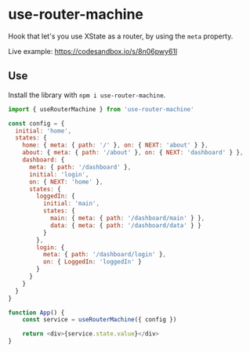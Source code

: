 # use-router-machine

Hook that let's you use XState as a router, by using the `meta` property.

Live example: https://codesandbox.io/s/8n06pwy61l

## Use

Install the library with `npm i use-router-machine`.

```javascript
import { useRouterMachine } from 'use-router-machine'

const config = {
  initial: 'home',
  states: {
    home: { meta: { path: '/' }, on: { NEXT: 'about' } },
    about: { meta: { path: '/about' }, on: { NEXT: 'dashboard' } },
    dashboard: {
      meta: { path: '/dashboard' },
      initial: 'login',
      on: { NEXT: 'home' },
      states: {
        loggedIn: {
          initial: 'main',
          states: {
            main: { meta: { path: '/dashboard/main' } },
            data: { meta: { path: '/dashboard/data' } }
          }
        },
        login: {
          meta: { path: '/dashboard/login' },
          on: { LoggedIn: 'loggedIn' }
        }
      }
    }
  }
}

function App() {
    const service = useRouterMachine({ config })

    return <div>{service.state.value}</div>
}
```
